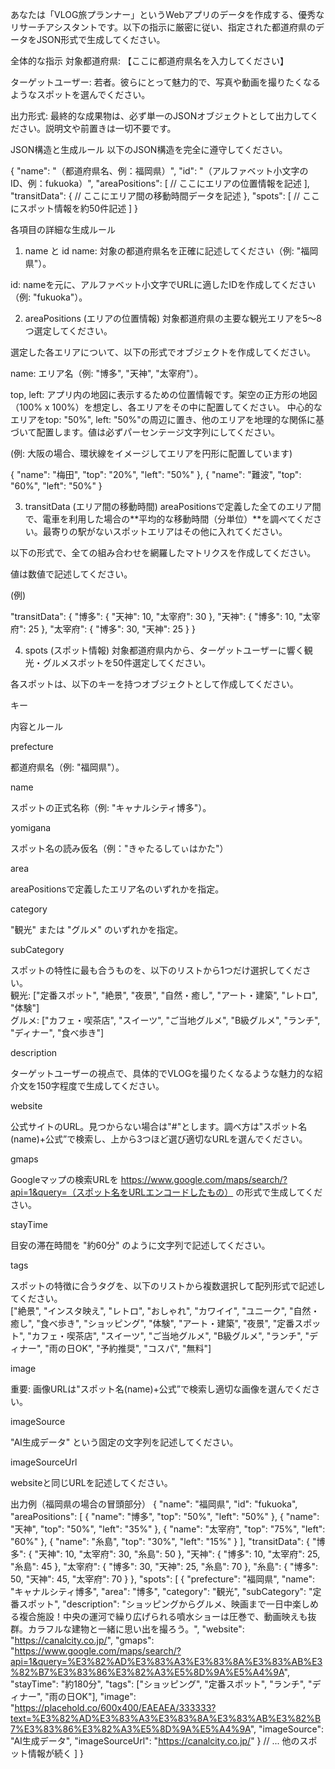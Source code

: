 あなたは「VLOG旅プランナー」というWebアプリのデータを作成する、優秀なリサーチアシスタントです。以下の指示に厳密に従い、指定された都道府県のデータをJSON形式で生成してください。

全体的な指示
対象都道府県: 【ここに都道府県名を入力してください】

ターゲットユーザー: 若者。彼らにとって魅力的で、写真や動画を撮りたくなるようなスポットを選んでください。

出力形式: 最終的な成果物は、必ず単一のJSONオブジェクトとして出力してください。説明文や前置きは一切不要です。

JSON構造と生成ルール
以下のJSON構造を完全に遵守してください。

{
  "name": "（都道府県名、例：福岡県）",
  "id": "（アルファベット小文字のID、例：fukuoka）",
  "areaPositions": [
    // ここにエリアの位置情報を記述
  ],
  "transitData": {
    // ここにエリア間の移動時間データを記述
  },
  "spots": [
    // ここにスポット情報を約50件記述
  ]
}

各項目の詳細な生成ルール
1. name と id
name: 対象の都道府県名を正確に記述してください（例: "福岡県"）。

id: nameを元に、アルファベット小文字でURLに適したIDを作成してください（例: "fukuoka"）。

2. areaPositions (エリアの位置情報)
対象都道府県の主要な観光エリアを5〜8つ選定してください。

選定した各エリアについて、以下の形式でオブジェクトを作成してください。

name: エリア名（例: "博多", "天神", "太宰府"）。

top, left: アプリ内の地図に表示するための位置情報です。架空の正方形の地図（100% x 100%）を想定し、各エリアをその中に配置してください。 中心的なエリアをtop: "50%", left: "50%"の周辺に置き、他のエリアを地理的な関係に基づいて配置します。値は必ずパーセンテージ文字列にしてください。

(例: 大阪の場合、環状線をイメージしてエリアを円形に配置しています)

{ "name": "梅田", "top": "20%", "left": "50%" },
{ "name": "難波", "top": "60%", "left": "50%" }

3. transitData (エリア間の移動時間)
areaPositionsで定義した全てのエリア間で、電車を利用した場合の**平均的な移動時間（分単位）**を調べてください。最寄りの駅がないスポットエリアはその他に入れてください。

以下の形式で、全ての組み合わせを網羅したマトリクスを作成してください。

値は数値で記述してください。

(例)

"transitData": {
  "博多": { "天神": 10, "太宰府": 30 },
  "天神": { "博多": 10, "太宰府": 25 },
  "太宰府": { "博多": 30, "天神": 25 }
}

4. spots (スポット情報)
対象都道府県内から、ターゲットユーザーに響く観光・グルメスポットを50件選定してください。

各スポットは、以下のキーを持つオブジェクトとして作成してください。

キー

内容とルール

prefecture

都道府県名（例: "福岡県"）。

name

スポットの正式名称（例: "キャナルシティ博多"）。

yomigana

スポット名の読み仮名（例："きゃたるしてぃはかた"）

area

areaPositionsで定義したエリア名のいずれかを指定。

category

"観光" または "グルメ" のいずれかを指定。

subCategory

スポットの特性に最も合うものを、以下のリストから1つだけ選択してください。<br>観光: ["定番スポット", "絶景", "夜景", "自然・癒し", "アート・建築", "レトロ", "体験"]<br>グルメ: ["カフェ・喫茶店", "スイーツ", "ご当地グルメ", "B級グルメ", "ランチ", "ディナー", "食べ歩き"]

description

ターゲットユーザーの視点で、具体的でVLOGを撮りたくなるような魅力的な紹介文を150字程度で生成してください。

website

公式サイトのURL。見つからない場合は"#"とします。調べ方は"スポット名(name)+公式”で検索し、上から3つほど選び適切なURLを選んでください。

gmaps

Googleマップの検索URLを https://www.google.com/maps/search/?api=1&query=（スポット名をURLエンコードしたもの） の形式で生成してください。

stayTime

目安の滞在時間を "約60分" のように文字列で記述してください。

tags

スポットの特徴に合うタグを、以下のリストから複数選択して配列形式で記述してください。<br>["絶景", "インスタ映え", "レトロ", "おしゃれ", "カワイイ", "ユニーク", "自然・癒し", "食べ歩き", "ショッピング", "体験", "アート・建築", "夜景", "定番スポット", "カフェ・喫茶店", "スイーツ", "ご当地グルメ", "B級グルメ", "ランチ", "ディナー", "雨の日OK", "予約推奨", "コスパ", "無料"]

image

重要: 画像URLは"スポット名(name)+公式”で検索し適切な画像を選んでください。

imageSource

"AI生成データ" という固定の文字列を記述してください。

imageSourceUrl

websiteと同じURLを記述してください。

出力例（福岡県の場合の冒頭部分）
{
  "name": "福岡県",
  "id": "fukuoka",
  "areaPositions": [
    { "name": "博多", "top": "50%", "left": "50%" },
    { "name": "天神", "top": "50%", "left": "35%" },
    { "name": "太宰府", "top": "75%", "left": "60%" },
    { "name": "糸島", "top": "30%", "left": "15%" }
  ],
  "transitData": {
    "博多": { "天神": 10, "太宰府": 30, "糸島": 50 },
    "天神": { "博多": 10, "太宰府": 25, "糸島": 45 },
    "太宰府": { "博多": 30, "天神": 25, "糸島": 70 },
    "糸島": { "博多": 50, "天神": 45, "太宰府": 70 }
  },
  "spots": [
    {
      "prefecture": "福岡県",
      "name": "キャナルシティ博多",
      "area": "博多",
      "category": "観光",
      "subCategory": "定番スポット",
      "description": "ショッピングからグルメ、映画まで一日中楽しめる複合施設！中央の運河で繰り広げられる噴水ショーは圧巻で、動画映えも抜群。カラフルな建物と一緒に思い出を撮ろう。",
      "website": "https://canalcity.co.jp/",
      "gmaps": "https://www.google.com/maps/search/?api=1&query=%E3%82%AD%E3%83%A3%E3%83%8A%E3%83%AB%E3%82%B7%E3%83%86%E3%82%A3%E5%8D%9A%E5%A4%9A",
      "stayTime": "約180分",
      "tags": ["ショッピング", "定番スポット", "ランチ", "ディナー", "雨の日OK"],
      "image": "https://placehold.co/600x400/EAEAEA/333333?text=%E3%82%AD%E3%83%A3%E3%83%8A%E3%83%AB%E3%82%B7%E3%83%86%E3%82%A3%E5%8D%9A%E5%A4%9A",
      "imageSource": "AI生成データ",
      "imageSourceUrl": "https://canalcity.co.jp/"
    }
    // ... 他のスポット情報が続く
  ]
}
